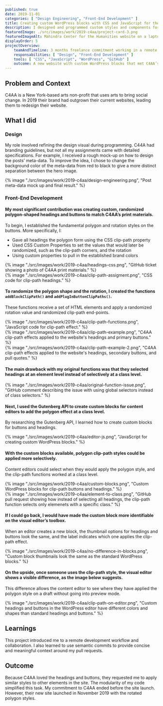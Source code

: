 ```yaml
---
published: true
date: 2019-11-01
categories: [ "Design Engineering", "Front-End Development" ]
title: Creating custom WordPress blocks with CSS and JavaScript for the Center for Artistic Activism Website 
description: I designed and programmed custom styles and components for a WordPress child theme for the Center for Artistic Activism (C4AA).
featuredImage: ./src/images/work/2019-c4aa/project-card-3.png
featuredImageAlt: Mahindra Center for the Humanities website on a laptop and on a phone
displayOrder: 5
projectOverview:
    teamAndTimeline: 3 months freelance commitment working in a remote team of 3 designers/developers
    responsabilities: [ "Design", "Front-End Development" ]
    tools: [ "CSS", "JavaScript", "WordPress", "GitHub" ]
    outcome: A new website with custom WordPress blocks that met C4AA’s branding guidelines
---
```

## Problem and Context
C4AA is a New York-based arts non-profit that uses arts to bring social change. In 2019 their brand had outgrown their current websites, leading them to redesign their website. 

## What I did

<h3 id="design">Design</h3>

My role involved refining the design visual during programming.
C44A had branding guidelines, but not all my assignments came with detailed specifications. For example, I received a rough mock-up on how to design the posts’ meta-data. To improve the idea, I chose to change the background color of the meta-data from red to black to give a more distinct separation between the hero image.

<div class="image-wrapper">{% image "./src/images/work/2019-c4aa/design-engineering.png", "Post meta-data mock up and final result." %}</div>

<h3 id="front-end-development">Front-End Development</h3>

#### My most significant contribution was creating custom, randomized polygon-shaped headings and buttons to match C4AA’s print materials. 
To begin, I established the fundamental polygon and rotation styles on the buttons. More specifically, I:
- Gave all headings the polygon form using the CSS clip-path property
- Used CSS Custom Properties to set the values that would later be randomized, such as the clip-path corners, and the rotation
- Using custom properties to pull in the established brand colors

<div class="image-wrapper">{% image "./src/images/work/2019-c4aa/headings-css.png", "GitHub ticket showing a photo of C4AA print materials." %}</div>
<div class="image-wrapper">{% image "./src/images/work/2019-c4aa/clip-path-assigment.png", "CSS code for clip-path headings." %}</div>

#### To randomize the polygon shape and the rotation, I created the functions `addBlockClipPath()` and `addPlugInButtonClipPaths()`. 
These functions receive a set of HTML elements and apply a randomized rotation value and randomized clip-path end-points. 

<div class="image-wrapper">{% image "./src/images/work/2019-c4aa/clip-path-functions.png", "JavaScript code for clip-path effect." %}</div>

<div class="image-wrapper">{% image "./src/images/work/2019-c4aa/clip-path-example.png", "C4AA clip-path effects applied to the website's headings and primary buttons." %}</div>

<div class="image-wrapper">{% image "./src/images/work/2019-c4aa/clip-path-example-2.png", "C4AA clip-path effects applied to the website's headings, secondary buttons, and pull quotes." %}</div>

#### The main drawback with my original functions was that they selected headings at an element level instead of selectively at a class level. 
<div class="image-wrapper">{% image "./src/images/work/2019-c4aa/original-function-issue.png", "GitHub comment describing the issue with using global selectors instead of class selectors." %}</div>

#### Next, I used the Gutenberg API to create custom blocks for content editors to add the polygon effect at a class level.
By researching the Gutenberg API, I learned how to create custom blocks for buttons and headings. 
<div class="image-wrapper">{% image "./src/images/work/2019-c4aa/editor-js.png", "JavaScript for creating custom WordPress blocks." %}</div>

#### With the custom blocks available, polygon clip-path styles could be applied more selectively.
Content editors could select when they would apply the polygon style, and the clip-path functions worked at a class level.

<div class="image-wrapper">{% image "./src/images/work/2019-c4aa/custom-blocks.png", "Custom WordPress blocks for clip-path buttons and headings." %}</div>

<div class="image-wrapper">{% image "./src/images/work/2019-c4aa/element-to-class.png", "GitHub pull request showing how instead of selecting all headings, the clip-path function selects only elemenets with a specific class." %}</div>

#### If I could go back, I would have made the custom block more identifiable on the visual editor’s toolbox. 
When an editor creates a new block, the thumbnail options for headings and buttons look the same, and the label indicates which one applies the clip-path effect. 

<div class="image-wrapper">{% image "./src/images/work/2019-c4aa/no-difference-in-blocks.png", "Custom block thumbnails look the same as the standard WordPress blocks." %}</div>


#### On the upside, once someone uses the clip-path style, the visual editor shows a visible difference, as the image below suggests. 
This difference allows the content editor to see where they have applied the polygon style on a draft without going into preview mode.

<div class="image-wrapper">{% image "./src/images/work/2019-c4aa/clip-path-on-editor.png", "Custom headings and buttons in the WordPress editor have different colors and shapes than standard headings and buttons." %}</div>

## Learnings
This project introduced me to a remote development workflow and collaboration. I also learned to use semantic commits to provide concise and meaningful context around my pull requests.

## Outcome
Because C4AA loved the headings and buttons, they requested me to apply similar styles to other elements in the site. The modularity of my code simplified this task. My commitment to C4AA ended before the site launch. However, their new site launched in November 2019 with the rotated polygon styles.
